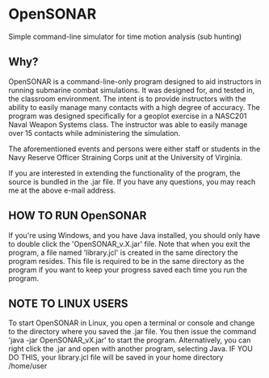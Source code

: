 # OpenSONAR #
Simple command-line simulator for time motion analysis (sub hunting)

## Why? ##
OpenSONAR is a command-line-only program designed to
aid instructors in running submarine combat simulations.  It was
designed for, and tested in, the classroom environment.  The intent
is to provide instructors with the ability to easily manage many 
contacts with a high degree of accuracy.  The program was designed
specifically for a geoplot exercise in a NASC201 Naval Weapon
Systems class.  The instructor was able to easily manage over 15 
contacts while administering the simulation.

The aforementioned events and persons were either staff or students
in the Navy Reserve Officer Straining Corps unit at the University
of Virginia.

If you are interested in extending the functionality of the program,
the source is bundled in the .jar file.  If you have any questions,
you may reach me at the above e-mail address.
	
## HOW TO RUN OpenSONAR ##
	
If you're using Windows, and you have Java installed, you should 
only have to double click the 'OpenSONAR_v.X.jar' file. Note that
when you exit the program, a file named 'library.jcl' is created
in the same directory the program resides. This file is required
to be in the same directory as the program if you want to keep
your progress saved each time you run the program.

## NOTE TO LINUX USERS ##

To start OpenSONAR in Linux, you open a terminal or console and 
change to the directory where you saved the .jar file.  You then
issue the command 'java -jar OpenSONAR_vX.jar' to start the 
program.  Alternatively, you can right click the .jar and open
with another program, selecting Java.  IF YOU DO THIS, your 
library.jcl file will be saved in your home directory /home/user
